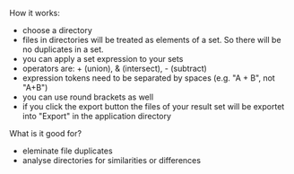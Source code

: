 How it works:

- choose a directory
- files in directories will be treated as elements of a set. So there will be no duplicates in a set.
- you can apply a set expression to your sets
- operators are: + (union), & (intersect), - (subtract)
- expression tokens need to be separated by spaces (e.g. "A + B", not 
"A+B")
- you can use round brackets as well
- if you click the export button the files of your result set will be 
exportet into "Export" in the application directory

What is it good for?

- eleminate file duplicates
- analyse directories for similarities or differences
